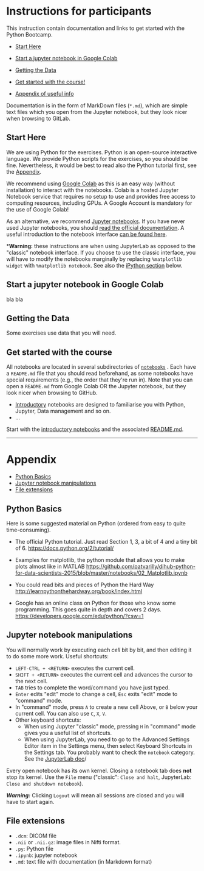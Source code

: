 # Instructions for participants

This instruction contain documentation and links to get started with the Python Bootcamp.

- [Start Here](#start-here)

- [Start a jupyter notebook in Google Colab](#Start-a-jupyter-notebook-in-google-colab)

- [Getting the Data](#getting-the-data)

- [Get started with the course!](#get-started-with-the-course)

- [Appendix of useful info](#appendix)

Documentation is in the form of MarkDown files (`*.md`), which are simple text files which you open from the Jupyter notebook, but they look nicer when browsing to GitLab.


## Start Here

We are using Python for the exercises. Python is an open-source interactive language. We provide Python scripts for the exercises, so you should be fine.
Nevertheless, it would be best to read also the Python tutorial first, see the [Appendix](#appendix).

We recommend using [Google Colab](https://colab.google/) as this is an easy way (without installation) to interact with the notebooks. Colab is a hosted Jupyter Notebook service that requires no setup to use and provides free access to computing resources, including GPUs. A Google Account is mandatory for the use of Google Colab!

As an alternative, we recommend [Jupyter notebooks](http://jupyter-notebook-beginner-guide.readthedocs.io/en/latest/what_is_jupyter.html).
If you have never used Jupyter notebooks, you should [read the official documentation](https://jupyter-notebook.readthedocs.io/en/stable/notebook.html).
A useful introduction to the notebook interface [can be found here](http://jupyter-notebook.readthedocs.io/en/stable/examples/Notebook/Notebook%20Basics.html).

***Warning:** these instructions are when using JupyterLab as opposed to the "classic" notebook interface. If you choose to use the classic interface, you will have to modify the notebooks marginally by replacing `%matplotlib widget` with `%matplotlib notebook`. See also the [iPython section](#ipython) below.


## Start a jupyter notebook in Google Colab

bla bla


## Getting the Data

Some exercises use data that you will need.


## Get started with the course

All notebooks are located in several subdirectories of [`notebooks`](./notebooks) . Each have a `README.md` file that you should read beforehand, as some notebooks have special requirements (e.g., the order that they're run in). Note that you can open a `README.md` from Google Colab OR the Jupyter notebook, but they look nicer when browsing to GitHub.

- [Introductory](./notebooks/Introductory/) notebooks are designed to familiarise you with Python, Jupyter, Data management and so on.
- ...

Start with the [introductory notebooks](notebooks/Introductory/) and the associated [README.md](notebooks/Introductory/README.md).

---------------------------

# Appendix

- [Python Basics](#python)
- [Jupyter notebook manipulations](#jupyter-notebook-manipulations)
- [File extensions](#file-extensions)


## Python Basics

Here is some suggested material on Python (ordered from easy to quite time-consuming).

-   The official Python tutorial. Just read Section 1, 3, a bit of 4 and a tiny bit of 6.
    <https://docs.python.org/2/tutorial/>

-   Examples for matplotlib, the python module that allows you to make plots almost like in MATLAB
    <https://github.com/patvarilly/dihub-python-for-data-scientists-2015/blob/master/notebooks/02_Matplotlib.ipynb>

-   You could read bits and pieces of Python the Hard Way
    <http://learnpythonthehardway.org/book/index.html>

-   Google has an online class on Python for those who know some programming.
    This goes quite in depth and covers 2 days.
    <https://developers.google.com/edu/python/?csw=1>


## Jupyter notebook manipulations

You will normally work by executing each *cell* bit by bit, and then editing it to do some more work. Useful shortcuts:

-   `LEFT-CTRL + <RETURN>` executes the current cell.
-   `SHIFT + <RETURN>` executes the current cell and advances the cursor to the next cell.
-   `TAB` tries to complete the word/command you have just typed.
-   `Enter` edits "edit" mode to change a cell, `Esc` exits "edit" mode to "command" mode.
-    In "command" mode, press `A` to create a new cell Above, or `B` below your current cell. You can also use `C`, `X`, `V`.
-    Other keyboard shortcuts:
     - When using Jupyter "classic" mode, pressing `H` in "command" mode gives you a useful list of shortcuts.
     - When using JupyterLab, you need to go to the Advanced Settings Editor item in the Settings menu, then select Keyboard Shortcuts in the Settings tab. You probably want to check the `notebook` category. See the [JupyterLab doc](https://jupyterlab.readthedocs.io/en/stable/user/interface.html#keyboard-shortcuts)/

Every open notebook has its own kernel. Closing a notebook tab does **not** stop its kernel.
Use the `File` menu ("classic": `Close and halt`, JupyterLab: `Close and shutdown notebook`).

***Warning:*** Clicking `Logout` will mean all sessions are closed and you will have to start again.


## File extensions

- `.dcm`: DICOM file
- `.nii` or `.nii.gz`: image files in Nifti format.
- `.py`: Python file
- `.ipynb`: jupyter notebook
- `.md`: text file with documentation (in Markdown format)
